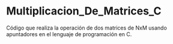 # Multiplicacion_De_Matrices_C
Código que realiza la operación de dos matrices de NxM usando apuntadores en el lenguaje de programación en C.
